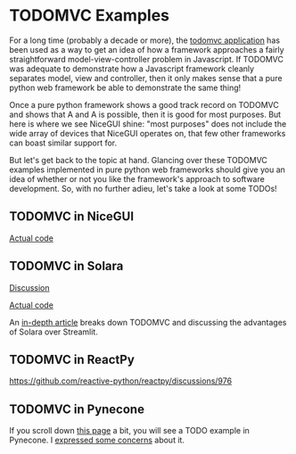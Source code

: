 # TODOMVC Examples

For a long time (probably a decade or more), the [todomvc application](https://todomvc.com) has been used as a way to get an idea of how a framework approaches a fairly straightforward model-view-controller problem in Javascript. If TODOMVC was adequate to demonstrate how a Javascript framework cleanly separates model, view and controller, then it only makes sense that a pure python web framework be able to demonstrate the same thing!

Once a pure python framework shows a good track record on TODOMVC and shows that A and A is possible, then it is good for most purposes. But here is where
we see NiceGUI shine: "most purposes" does not include the wide array of devices
that NiceGUI operates on, that few other frameworks can boast similar support for.

But let's get back to the topic at hand. Glancing over these TODOMVC examples implemented in pure python web frameworks should give you an idea of whether or not you like the framework's approach to software development. So, with no further adieu, let's take a look at some TODOs!


## TODOMVC in NiceGUI

[Actual code](https://github.com/zauberzeug/nicegui/blob/main/examples/todo_list/main.py)

## TODOMVC in Solara

[Discussion](https://solara.dev/examples/utilities/todo)

[Actual code](https://github.com/widgetti/solara/blob/master/solara/website/pages/examples/utilities/todo.py)

An [in-depth article](https://itnext.io/webapps-in-python-with-solara-a-streamlit-killer-ab6fcc7bf5d7) breaks down TODOMVC and discussing the advantages of Solara over Streamlit.

## TODOMVC in ReactPy

https://github.com/reactive-python/reactpy/discussions/976

## TODOMVC in Pynecone

If you scroll down [this page](https://pynecone.io/docs/library/layout/foreach) a bit, you will see a TODO example in Pynecone. I [expressed some concerns](https://github.com/pynecone-io/pynecone/discussions/1018#discussioncomment-5911321) about it.
